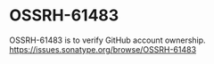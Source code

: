 # OSSRH-61483
OSSRH-61483 is to verify GitHub account ownership. https://issues.sonatype.org/browse/OSSRH-61483
